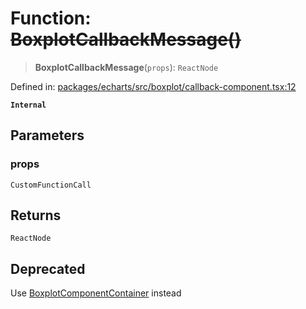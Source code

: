 # Function: ~~BoxplotCallbackMessage()~~

> **BoxplotCallbackMessage**(`props`): `ReactNode`

Defined in: [packages/echarts/src/boxplot/callback-component.tsx:12](https://github.com/GeoDaCenter/openassistant/blob/ae6e39c15b60e7a98a21d90a5bbeff5dc44c1295/packages/echarts/src/boxplot/callback-component.tsx#L12)

**`Internal`**

## Parameters

### props

`CustomFunctionCall`

## Returns

`ReactNode`

## Deprecated

Use [BoxplotComponentContainer](BoxplotComponentContainer.md) instead
